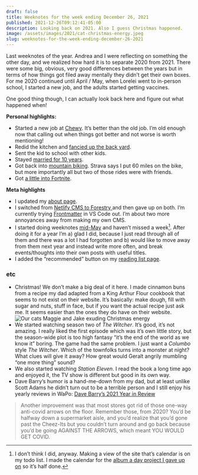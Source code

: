 ```yaml
---
draft: false
title: Weeknotes for the week ending December 26, 2021
published: 2021-12-26T09:12:41-05:00
description: Looking back on 2021. Also I guess Christmas happened.
image: /assets/images/2021/cat-christmas-energy.jpeg
slug: weeknotes-for-the-week-ending-december-26-2021
---
```

Last weeknotes of the year. Andrea and I were reflecting on something the other day, and we realized how hard it is to separate 2020 from 2021. There were some big, obvious, very good differences between the years but in terms of how things got filed away mentally they didn’t get their own boxes. For me 2020 continued until April / May, when Lorelei went to in-person school, I started a new job, and the adults started getting vaccines.

One good thing though, I can actually look back here and figure out what happened when!

**Personal highlights:**
- Started a new job at [Chewy](https://www.chewy.com). It’s better than the old job. I’m old enough now that calling out when things got better and not worse is worth mentioning!
- Redid the kitchen and [fancied up the back yard](https://www.builtwith.coffee/blog-posts/2021/06/weeknotes-for-the-week-ending-june-20).
- Sent the kid to school with other kids.
- Stayed [married for 10 years](https://www.builtwith.coffee/blog-posts/2021/08/weeknotes-for-the-week-ending-august-29-2021).
- Got back into [mountain biking](https://www.builtwith.coffee/blog-posts/2021/09/weeknotes-for-the-week-ending-september-05-2021). Strava says I put 60 miles on the bike, but more importantly all but two of those rides were with friends.
- Got [a little into Fortnite](https://fortnitetracker.com/profile/all/Verycoolperson88).

**Meta highlights**
- I updated my [about page](https://www.builtwith.coffee/about).
- I switched from [Netlify CMS to Forestry ](https://www.builtwith.coffee/blog-posts/2021/02/from-netlify-cms-to-forestry) and then gave up on both. I’m currently trying [Frontmatter](https://frontmatter.codes) in VS Code out. I’m about two more annoyances away from making my own CMS.
- I started doing weeknotes [mid-May](https://www.builtwith.coffee/blog-posts/2021/05/weeknotes-for-the-week-ending-may-16-2021) and haven’t missed a week[^1]. After doing it for a year I’m a) glad I did, because I just read through all of them and there was a lot I had forgotten and b) would like to move away from them next year and instead write more often, and break events/thoughts into their own posts with useful titles.
- I added the “recommended” button on my [reading list page](https://www.builtwith.coffee/books).

### etc
- Christmas! We don’t make a big deal of it here. I made cinnamon buns from a recipe my dad adapted from a King Arthur Flour cookbook that seems to not exist on their website. It’s basically: make dough, fill with sugar and nuts, stuff in face, but if you want the actual recipe just ask me. It seems easier than the ones they do have on their website.
![Our cats Maggie and Jake exuding Christmas energy](/assets/images/2021/cat-christmas-energy.jpeg)
- We started watching season two of _The Witcher_. It’s good, it’s not amazing. I really liked the first episode which was it’s own little story, but the season-wide plot is too high fantasy “it’s the end of the world as we know it” boring. The game had the same problem. I just want a _Columbo_ style _The Witcher_. Which of the townfolks turns into a monster at night? What clues will give it away? How great would Geralt angrily mumbling “one more thing” sound?
- We also started watching _Station Eleven_. I read the book a long time ago and enjoyed it, the TV show is different but good in its own way.
- Dave Barry’s humor is a hand-me-down from my dad, but at least unlike Scott Adams he didn’t turn out to be a terrible person and I still enjoy his yearly reviews in WaPo: [Dave Barry’s 2021 Year in Review](https://www.washingtonpost.com/magazine/2021/12/26/dave-barrys-year-review-2021/?itid=hp-top-table-main)
> Another improvement was that most stores got rid of those one-way anti-covid arrows on the floor. Remember those, from 2020? You’d be halfway down a supermarket aisle, and you’d realize that you’d gone past the Cheez-Its but you couldn’t turn around and go back because you’d be going AGAINST THE ARROWS, which meant YOU WOULD GET COVID.

[^1]: I don’t think I did, anyway. Making a view of the site that’s calendar is on my todo list. I made the calendar for the [album a day project I gave up on](/album-a-day) so it’s half done.